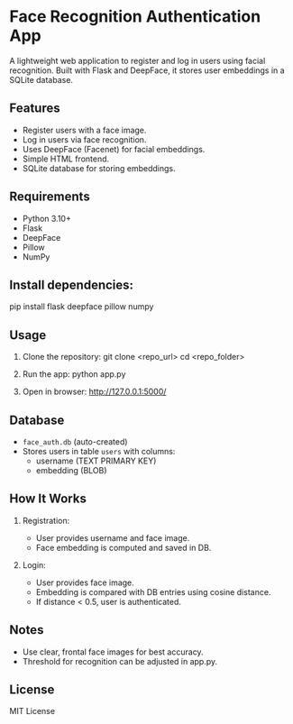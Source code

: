 Face Recognition Authentication App
===================================

A lightweight web application to register and log in users using facial recognition. 
Built with Flask and DeepFace, it stores user embeddings in a SQLite database.

Features
--------
- Register users with a face image.
- Log in users via face recognition.
- Uses DeepFace (Facenet) for facial embeddings.
- Simple HTML frontend.
- SQLite database for storing embeddings.

Requirements
------------
- Python 3.10+
- Flask
- DeepFace
- Pillow
- NumPy

Install dependencies:
---------------------
pip install flask deepface pillow numpy

Usage
-----
1. Clone the repository:
   git clone <repo_url>
   cd <repo_folder>

2. Run the app:
   python app.py

3. Open in browser:
   http://127.0.0.1:5000/

Database
--------
- `face_auth.db` (auto-created)
- Stores users in table `users` with columns:
  - username (TEXT PRIMARY KEY)
  - embedding (BLOB)

How It Works
------------
1. Registration:
   - User provides username and face image.
   - Face embedding is computed and saved in DB.

2. Login:
   - User provides face image.
   - Embedding is compared with DB entries using cosine distance.
   - If distance < 0.5, user is authenticated.

Notes
-----
- Use clear, frontal face images for best accuracy.
- Threshold for recognition can be adjusted in app.py.

License
-------
MIT License
